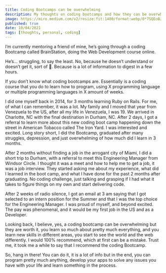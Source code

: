 ```yaml
---
title: Coding Bootcamps can be overwhelming
description: My thoughts on coding bootcamps and how they can be overwhelming at first.
image: https://miro.medium.com/v2/resize:fit:1400/format:webp/0*7SQEoBzOSLSyKy1w
published: true
date: 10/04/2021
tags: [thoughts, personal, coding]
---
```


I’m currently mentoring a friend of mine, he’s going through a coding Bootcamp called BrainStation, doing the Web
Development course online.

He’s… struggling, to say the least. No, because he doesn’t understand or doesn’t get it, sort of 🤔. Because is a lot of
information to digest in a few hours.

If you don’t know what coding bootcamps are. Essentially is a coding course that you do to learn how to program, using X
programming language or multiple programming languages in X amount of weeks.

I did one myself back in 2014, for 3 months learning Ruby on Rails. For me, of what I can remember, it was a lot. My
family and I moved that year from Venezuela to the US, after all my life in Venezuela, I was 19. We arrived in
Charlotte, NC with the final destination in Durham, NC. After 2 days, I got a referral to learn more about this new
coding boot camp happening down the street in American Tobacco called The Iron Yard. I was interested and excited. Long
story short, I did the Bootcamp, graduated after many struggles, depression, and just overwhelming of how much did I
learn in 3 months.

After 2 months without finding a job in the arrogant city of Miami, I did a short trip to Durham, with a referral to
meet this Engineering Manager from Windsor Circle. I thought it was a meet and how to help me to get a job, it was a job
interview. They started asking me about my experience, what did I learned in the boot camp, and what I have done for the
past 2 months after graduating. No coding challenge, just talking and grasping if I had what it takes to figure things
on my own and start delivering code.

After 2 weeks of radio silence, I got an email at 3 am saying that I got selected to an intern position for the Summer
and that I was the top choice for the Engineering Manager. I was proud of myself, and beyond excited. The pay was
phenomenal, and it would be my first job in the US and as a Developer.

Looking back, I believe, yes, a coding bootcamp can be overwhelming but they are worth it, you learn so much about pretty
much everything, and you learn new skills in different areas, you start to see the world and the web differently. I
would 100% recommend, which at first can be a mistake. Trust me, it took me a while to say that I recommend the coding
Bootcamp.

So, hang in there! You can do it, it is a lot of info but in the end, you can program pretty much anything, develop your
apps to solve any issues you have with your life and learn something in the process.

